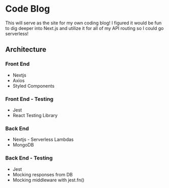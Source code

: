 # Code Blog

This will serve as the site for my own coding blog! I figured it would be fun to dig deeper into Next.js and utilize it for all of my API routing so I could go serverless!

## Architecture

### Front End

- Nextjs
- Axios
- Styled Components

### Front End - Testing

- Jest
- React Testing Library

### Back End

- Nextjs - Serverless Lambdas
- MongoDB

### Back End - Testing

- Jest
- Mocking responses from DB
- Mocking middleware with jest.fn()

